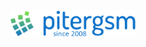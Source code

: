 <p align="center">
  <a href="https://pitergsm.ru/" target="_blank">
    <img src="media/screens/Logo.png" width="200" alt="PiterGSM Logo">
  </a>
</p>
